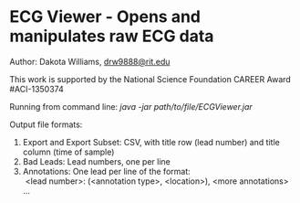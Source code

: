 ECG Viewer - Opens and manipulates raw ECG data
===============================================
Author: Dakota Williams, drw9888@rit.edu

This work is supported by the National Science Foundation CAREER Award #ACI-1350374 

Running from command line: <i>java -jar path/to/file/ECGViewer.jar</i>

Output file formats:</br>
1. Export and Export Subset: CSV, with title row (lead number) and title column (time of sample)<br/>
2. Bad Leads: Lead numbers, one per line<br/>
3. Annotations: One lead per line of the format:<br/>
&nbsp;&lt;lead number&gt;: (&lt;annotation type&gt;, &lt;location&gt;), &lt;more annotations&gt; ...
